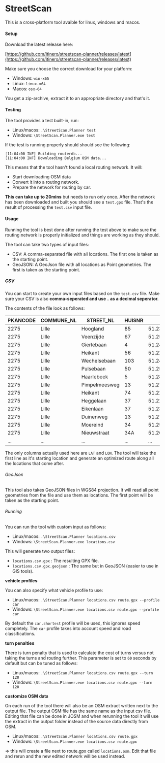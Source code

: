 StreetScan
==========

This is a cross-platform tool avaible for linux, windows and macos.

#### Setup

Download the latest release here:

[https://github.com/itinero/streetscan-planner/releases/latest](https://github.com/itinero/streetscan-planner/releases/latest)

Make sure you choose the correct download for your platform: 

- Windows: `win-x65`
- Linux: `linux-x64`
- Macos: `osx-64` 

You get a zip-archive, extract it to an appropriate directory and that's it.

#### Testing

The tool provides a test built-in, run:

- Linux/macos: `.\StreetScan.Planner test`
- Windows: `\StreetScan.Planner.exe test`

If the test is running properly should should see the following:

```
[11:04:00 INF] Building routerdb...
[11:04:00 INF] Downloading Belgium OSM data...
```

This means that the tool hasn't found a local routing network. It will:

- Start downloading OSM data
- Convert it into a routing network.
- Prepare the network for routing by car.

**This can take up to 20mins** but needs to run only once. After the network has been downloaded and built you should see a `test.gpx` file. That's the result of processing the `test.csv` input file.

#### Usage

Running the tool is best done after running the test above to make sure the routing network is properly initialized and things are working as they should. 

The tool can take two types of input files:

- CSV: A comma-separated file with all locations. The first one is taken as the starting point.
- GeoJSON: A GeoJson file with all locations as Point geometries. The first is taken as the starting point.

##### CSV

You can start to create your own input files based on the `test.csv` file. Make sure your CSV is also **comma-seperated and use `.` as a decimal seperator.**

The contents of the file look as follows:

| PKANCODE | COMMUNE_NL | STREET_NL     | HUISNR | LAT           | LON           | 
|----------|------------|---------------|--------|---------------|---------------| 
| 2275     | Lille      | Hoogland      | 85     | 51.2341358125 | 4.83612817117 | 
| 2275     | Lille      | Veenzijde     | 67     | 51.2567636838 | 4.8643172579  | 
| 2275     | Lille      | Gierlebaan    | 4      | 51.2418882157 | 4.82365010831 | 
| 2275     | Lille      | Heikant       | 56     | 51.2296450078 | 4.82798452585 | 
| 2275     | Lille      | Wechelsebaan  | 103    | 51.2497172183 | 4.81676969177 | 
| 2275     | Lille      | Pulsebaan     | 50     | 51.2599269332 | 4.7840406854  | 
| 2275     | Lille      | Haarlebeek    | 5      | 51.2839904513 | 4.83032583221 | 
| 2275     | Lille      | Pimpelmeesweg | 13     | 51.2764403901 | 4.79575669058 | 
| 2275     | Lille      | Heikant       | 74     | 51.2292322544 | 4.82638707063 | 
| 2275     | Lille      | Heggelaan     | 37     | 51.2229807573 | 4.83371775485 | 
| 2275     | Lille      | Eikenlaan     | 37     | 51.2388269374 | 4.83036302955 | 
| 2275     | Lille      | Duinenweg     | 13     | 51.2794449074 | 4.79585938234 | 
| 2275     | Lille      | Moereind      | 34     | 51.2564997812 | 4.79495926373 | 
| 2275     | Lille      | Nieuwstraat   | 34A    | 51.2619512316 | 4.79206247836 | 
| ...      | ...        | ...           | ...    | ...           | ...           | 

The only columns actually used here are `LAT` and `LON`. The tool will take the first line as it's starting location and generate an optimized route along all the locations that come after.

###### GeoJson

This tool also takes GeoJSON files in WGS84 projection. It will read all point geometries from the file and use them as locations. The first point will be taken as the starting point.

###### Running

You can run the tool with custom input as follows:

- Linux/macos: `.\StreetScan.Planner locations.csv`
- Windows: `\StreetScan.Planner.exe locations.csv`

This will generate two output files:

- `locations.csv.gpx` : The resulting GPX file.
- `locations.csv.gpx.geojson` : The same but in GeoJSON (easier to use in GIS tools).

**vehicle profiles**

You can also specify what vehicle profile to use:

- Linux/macos: `.\StreetScan.Planner locations.csv route.gpx --profile car`
- Windows: `\StreetScan.Planner.exe locations.csv route.gpx --profile car`

By default the `car.shortest` profile will be used, this ignores speed completely. The `car` profile takes into account speed and road classifications.

**turn penalties**

There is turn penalty that is used to calculate the cost of turns versus not taking the turns and routing further. This parameter is set to `60` seconds by default but can be tuned as follows:

- Linux/macos: `.\StreetScan.Planner locations.csv route.gpx --turn 120`
- Windows: `\StreetScan.Planner.exe locations.csv route.gpx --turn 120`

**customize OSM data**

On each run of the tool there will also be an OSM extract written next to the output file. The output OSM file has the same name as the input csv file. Editing that file can be done in JOSM and when rerunning the tool it will use the extract in the output folder instead of the source data directly from OSM.

- Linux/macos: `.\StreetScan.Planner locations.csv route.gpx`
- Windows: `\StreetScan.Planner.exe locations.csv route.gpx`

=> this will create a file next to route.gpx called `locations.osm`. Edit that file and rerun and the new edited network will be used instead.
